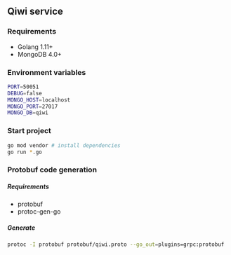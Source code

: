 ## Qiwi service

### Requirements

* Golang 1.11+
* MongoDB 4.0+

### Environment variables
```bash
PORT=50051
DEBUG=false
MONGO_HOST=localhost
MONGO_PORT=27017
MONGO_DB=qiwi
```

### Start project 
```bash
go mod vendor # install dependencies
go run *.go
```

### Protobuf code generation

##### Requirements
* protobuf
* protoc-gen-go

##### Generate
```bash
protoc -I protobuf protobuf/qiwi.proto --go_out=plugins=grpc:protobuf
``` 
